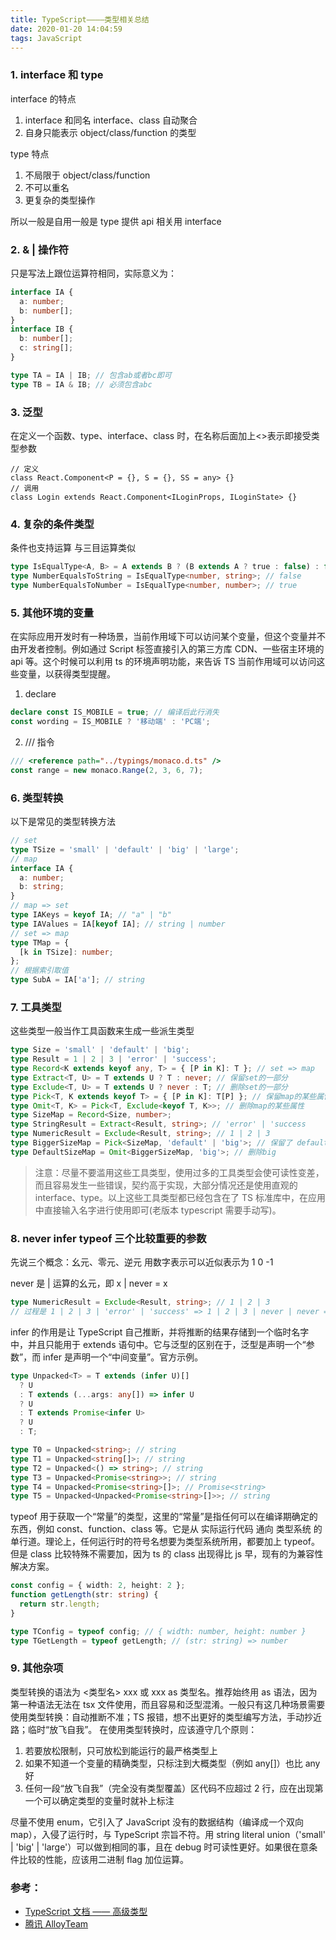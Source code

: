```yaml
---
title: TypeScript————类型相关总结
date: 2020-01-20 14:04:59
tags: JavaScript
---
```


### 1. interface 和 type

interface 的特点

1. interface 和同名 interface、class 自动聚合
2. 自身只能表示 object/class/function 的类型

type 特点

1. 不局限于 object/class/function
2. 不可以重名
3. 更复杂的类型操作

所以一般是自用一般是 type 提供 api 相关用 interface

### 2. & | 操作符

只是写法上跟位运算符相同，实际意义为：

```typescript
interface IA {
  a: number;
  b: number[];
}
interface IB {
  b: number[];
  c: string[];
}

type TA = IA | IB; // 包含ab或者bc即可
type TB = IA & IB; // 必须包含abc
```

### 3. 泛型

在定义一个函数、type、interface、class 时，在名称后面加上<>表示即接受类型参数

```tsx
// 定义
class React.Component<P = {}, S = {}, SS = any> {}
// 调用
class Login extends React.Component<ILoginProps, ILoginState> {}
```

### 4. 复杂的条件类型

条件也支持运算 与三目运算类似

```typescript
type IsEqualType<A, B> = A extends B ? (B extends A ? true : false) : false;
type NumberEqualsToString = IsEqualType<number, string>; // false
type NumberEqualsToNumber = IsEqualType<number, number>; // true
```

### 5. 其他环境的变量

在实际应用开发时有一种场景，当前作用域下可以访问某个变量，但这个变量并不由开发者控制。例如通过 Script 标签直接引入的第三方库 CDN、一些宿主环境的 api 等。这个时候可以利用 ts 的环境声明功能，来告诉 TS 当前作用域可以访问这些变量，以获得类型提醒。

1. declare

```typescript
declare const IS_MOBILE = true; // 编译后此行消失
const wording = IS_MOBILE ? '移动端' : 'PC端';
```

2. /// 指令

```typescript
/// <reference path="../typings/monaco.d.ts" />
const range = new monaco.Range(2, 3, 6, 7);
```

### 6. 类型转换

以下是常见的类型转换方法

```typescript
// set
type TSize = 'small' | 'default' | 'big' | 'large';
// map
interface IA {
  a: number;
  b: string;
}
// map => set
type IAKeys = keyof IA; // "a" | "b"
type IAValues = IA[keyof IA]; // string | number
// set => map
type TMap = {
  [k in TSize]: number;
};
// 根据索引取值
type SubA = IA['a']; // string
```

### 7. 工具类型

这些类型一般当作工具函数来生成一些派生类型

```typescript
type Size = 'small' | 'default' | 'big';
type Result = 1 | 2 | 3 | 'error' | 'success';
type Record<K extends keyof any, T> = { [P in K]: T }; // set => map
type Extract<T, U> = T extends U ? T : never; // 保留set的一部分
type Exclude<T, U> = T extends U ? never : T; // 删除set的一部分
type Pick<T, K extends keyof T> = { [P in K]: T[P] }; // 保留map的某些属性
type Omit<T, K> = Pick<T, Exclude<keyof T, K>>; // 删除map的某些属性
type SizeMap = Record<Size, number>;
type StringResult = Extract<Result, string>; // 'error' | 'success
type NumericResult = Exclude<Result, string>; // 1 | 2 | 3
type BiggerSizeMap = Pick<SizeMap, 'default' | 'big'>; // 保留了 default和 big
type DefaultSizeMap = Omit<BiggerSizeMap, 'big'>; // 删除big
```

> 注意：尽量不要滥用这些工具类型，使用过多的工具类型会使可读性变差，而且容易发生一些错误，契约高于实现，大部分情况还是使用直观的 interface、type。以上这些工具类型都已经包含在了 TS 标准库中，在应用中直接输入名字进行使用即可(老版本 typescript 需要手动写)。

### 8. never infer typeof 三个比较重要的参数

先说三个概念：幺元、零元、逆元 用数字表示可以近似表示为 1 0 -1

never 是 | 运算的幺元，即 x | never = x

```typescript
type NumericResult = Exclude<Result, string>; // 1 | 2 | 3
// 过程是 1 | 2 | 3 | 'error' | 'success' => 1 | 2 | 3 | never | never => 1 | 2 | 3
```

infer 的作用是让 TypeScript 自己推断，并将推断的结果存储到一个临时名字中，并且只能用于 extends 语句中。它与泛型的区别在于，泛型是声明一个“参数”，而 infer 是声明一个“中间变量”。官方示例。

```typescript
type Unpacked<T> = T extends (infer U)[]
  ? U
  : T extends (...args: any[]) => infer U
  ? U
  : T extends Promise<infer U>
  ? U
  : T;

type T0 = Unpacked<string>; // string
type T1 = Unpacked<string[]>; // string
type T2 = Unpacked<() => string>; // string
type T3 = Unpacked<Promise<string>>; // string
type T4 = Unpacked<Promise<string>[]>; // Promise<string>
type T5 = Unpacked<Unpacked<Promise<string>[]>>; // string
```

typeof 用于获取一个“常量”的类型，这里的“常量”是指任何可以在编译期确定的东西，例如 const、function、class 等。它是从 实际运行代码 通向 类型系统 的单行道。理论上，任何运行时的符号名想要为类型系统所用，都要加上 typeof。但是 class 比较特殊不需要加，因为 ts 的 class 出现得比 js 早，现有的为兼容性解决方案。

```typescript
const config = { width: 2, height: 2 };
function getLength(str: string) {
  return str.length;
}

type TConfig = typeof config; // { width: number, height: number }
type TGetLength = typeof getLength; // (str: string) => number
```

### 9. 其他杂项

类型转换的语法为 <类型名> xxx 或 xxx as 类型名。推荐始终用 as 语法，因为第一种语法无法在 tsx 文件使用，而且容易和泛型混淆。一般只有这几种场景需要使用类型转换：自动推断不准；TS 报错，想不出更好的类型编写方法，手动抄近路；临时“放飞自我”。
在使用类型转换时，应该遵守几个原则：

1. 若要放松限制，只可放松到能运行的最严格类型上
2. 如果不知道一个变量的精确类型，只标注到大概类型（例如 any[]）也比 any 好
3. 任何一段“放飞自我”（完全没有类型覆盖）区代码不应超过 2 行，应在出现第一个可以确定类型的变量时就补上标注

尽量不使用 enum，它引入了 JavaScript 没有的数据结构（编译成一个双向 map），入侵了运行时，与 TypeScript 宗旨不符。用 string literal union（'small' | 'big' | 'large'）可以做到相同的事，且在 debug 时可读性更好。如果很在意条件比较的性能，应该用二进制 flag 加位运算。

### 参考：

- [TypeScript 文档 —— 高级类型](https://www.tslang.cn/docs/handbook/advanced-types.html)
- [腾讯 AlloyTeam](https://juejin.im/user/5d0254a35188254c9f4feaf1)
